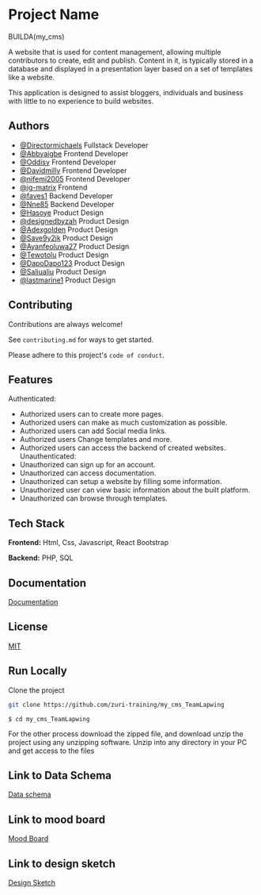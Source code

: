 
# Project Name
BUILDA(my_cms)

A website that is used for content management, allowing multiple contributors to create, edit and publish. Content in it, is typically stored in a database and displayed in a presentation layer based on a set of templates like a website.

This application is designed to assist bloggers, individuals and business with little to no experience to build websites.


## Authors

- [@Directormichaels](https://www.github.com/Directormichaels) Fullstack Developer
- [@Abbyaigbe](https://www.github.com/Abbyaigbe) Frontend Developer
- [@Oddisy](https://www.github.com/Oddisy) Frontend Developer
- [@Davidmilly](https://www.github.com/davidmilly) Frontend Developer
- [@nifemi2005](https://www.github.com/nifemi2005) Frontend Developer
- [@ig-matrix](https://www.github.com/ig-matrix) Frontend
- [@faves1](https://www.github.com/faves1) Backend Developer
- [@Nne85](https://www.github.com/Nne85) Backend Developer
- [@Hasoye](https://www.github.com/Hasoye) Product Design 
- [@designedbyzah](https://www.github.com/designedbyzah) Product Design
- [@Adexgolden](https://www.github.com/Adexgolden) Product Design
- [@Save9y2jk](https://www.github.com/Save9y2jk) Product Design
- [@Ayanfeoluwa27](https://www.github.com/Ayanfeoluwa27) Product Design
- [@Tewotolu](https://www.github.com/Tewotolu) Product Design
- [@DapoDapo123](https://www.github.com/DapoDapo123) Product Design
- [@Saliualiu](https://www.github.com/Saliualiu) Product Design
- [@lastmarine1](https://www.github.com/lastmarine1) Product Design

## Contributing

Contributions are always welcome!

See `contributing.md` for ways to get started.

Please adhere to this project's `code of conduct`.


## Features

Authenticated:
- Authorized users can to create more pages.
- Authorized users can make as much customization as possible.
- Authorized users can add Social media links.
- Authorized users Change templates and more.
- Authorized users can access the backend of created websites.
Unauthenticated:
- Unauthorized can sign up for an account.
- Unauthorized can access documentation.
- Unauthorized can setup a website by filling some information.
- Unauthorized user can view basic information about the built platform.
- Unauthorized can browse through templates.

## Tech Stack

**Frontend:** Html, Css, Javascript, React Bootstrap

**Backend:** PHP, SQL


## Documentation

[Documentation](https://docs.google.com/document/d/1aKMYtaRfMy-c7f18DOmX_mjUz4JnhUe35yrg9enxZCI/edit)


## License

[MIT](https://choosealicense.com/licenses/mit/)


## Run Locally

Clone the project

```bash
git clone https://github.com/zuri-training/my_cms_TeamLapwing
```
```
$ cd my_cms_TeamLapwing
```
For the other process download the zipped file, and download unzip the project using any unzipping software. Unzip into any directory in your PC and get access to the files



## Link to Data Schema

[Data schema](https://drawsql.app/teams/teamlapwing/diagrams/database-schema)
## Link to mood board

[Mood Board](https://www.figma.com/file/iKGBXkuYVtosdZCMGT1tfb/MOODBOARD-%26-DESIGN-SKETCH%2F-TEAMLAPWING?node-id=0%3A1&t=I3cmObPcmEOWFdoA-1)


## Link to design sketch

[Design Sketch](https://www.figma.com/file/qnheylpBXbQmQ2vkhQkBjk/DESIGN-SKETCH%2F-TEAMLAPWING?node-id=0%3A1&t=SCH6G0SsfRsh286p-1)


